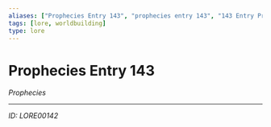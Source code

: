 ```yaml
---
aliases: ["Prophecies Entry 143", "prophecies entry 143", "143 Entry Prophecies"]
tags: [lore, worldbuilding]
type: lore
---
```


# Prophecies Entry 143

*Prophecies*

---
*ID: LORE00142*